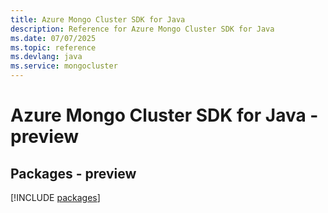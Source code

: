 ```yaml
---
title: Azure Mongo Cluster SDK for Java
description: Reference for Azure Mongo Cluster SDK for Java
ms.date: 07/07/2025
ms.topic: reference
ms.devlang: java
ms.service: mongocluster
---
```

# Azure Mongo Cluster SDK for Java - preview
## Packages - preview
[!INCLUDE [packages](mongo-cluster-index.md)]